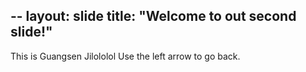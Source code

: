 --
layout: slide
title: "Welcome to out second slide!"
--
This is Guangsen Jilololol
Use the left arrow to go back.
